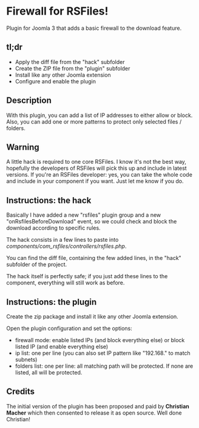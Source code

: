 Firewall for RSFiles!
=====================

Plugin for Joomla 3  that adds a basic firewall to the download feature.

## tl;dr

* Apply the diff file from the "hack" subfolder
* Create the ZIP file from the "plugin" subfolder
* Install like any other Joomla extension
* Configure and enable the plugin

## Description

With this plugin, you can add a list of IP addresses to either allow or block. Also, you can add one or more patterns to protect only selected files / folders.

## Warning

A little hack is required to one core RSFiles. I know it's not the best way, hopefully the developers of RSFiles will pick this up and include in latest versions. If you're an RSFiles developer: yes, you can take the whole code and include in your component if you want. Just let me know if you do.

## Instructions: the hack

Basically I have added a new "rsfiles" plugin group and a new "onRsfilesBeforeDownload" event, so we could check and block the download according to specific rules.

The hack consists in a few lines to paste into *components/com_rsfiles/controllers/rsfiles.php*.

You can find the diff file, containing the few added lines, in the "hack" subfolder of the project.

The hack itself is perfectly safe; if you just add these lines to the component, everything will still work as before.

## Instructions: the plugin

Create the zip package and install it like any other Joomla extension.

Open the plugin configuration and set the options:

* firewall mode: enable listed IPs (and block everything else) or block listed IP (and enable everything else)
* ip list: one per line (you can also set IP pattern like "192.168." to match subnets)
* folders list: one per line: all matching path will be protected. If none are listed, all will be protected.

## Credits

The initial version of the plugin has been proposed and paid by **Christian Macher** which then consented to release it as open source. Well done Christian!
